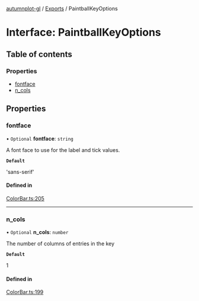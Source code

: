 [autumnplot-gl](../README.md) / [Exports](../modules.md) / PaintballKeyOptions

# Interface: PaintballKeyOptions

## Table of contents

### Properties

- [fontface](PaintballKeyOptions.md#fontface)
- [n\_cols](PaintballKeyOptions.md#n_cols)

## Properties

### fontface

• `Optional` **fontface**: `string`

A font face to use for the label and tick values.

**`Default`**

'sans-serif'

#### Defined in

[ColorBar.ts:205](https://github.com/tsupinie/autumnplot-gl/blob/9814269/src/ColorBar.ts#L205)

___

### n\_cols

• `Optional` **n\_cols**: `number`

The number of columns of entries in the key

**`Default`**

1

#### Defined in

[ColorBar.ts:199](https://github.com/tsupinie/autumnplot-gl/blob/9814269/src/ColorBar.ts#L199)
